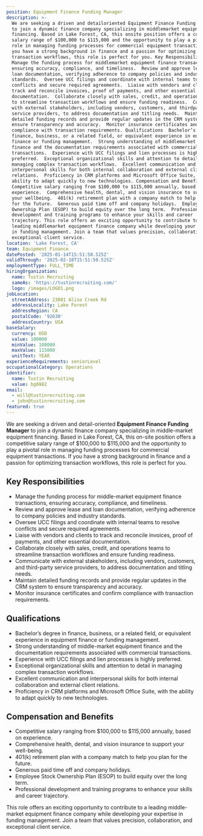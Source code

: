```yaml
---
position: Equipment Finance Funding Manager
description: >-
  We are seeking a driven and detailoriented Equipment Finance Funding Manager
  to join a dynamic finance company specializing in middlemarket equipment
  financing. Based in Lake Forest, CA, this onsite position offers a competitive
  salary range of $100,000 to $115,000 and the opportunity to play a pivotal
  role in managing funding processes for commercial equipment transactions. If
  you have a strong background in finance and a passion for optimizing
  transaction workflows, this role is perfect for you. Key Responsibilities 
  Manage the funding process for middlemarket equipment finance transactions,
  ensuring accuracy, compliance, and timeliness.  Review and approve lease and
  loan documentation, verifying adherence to company policies and industry
  standards.  Oversee UCC filings and coordinate with internal teams to resolve
  conflicts and secure required agreements.  Liaise with vendors and clients to
  track and reconcile invoices, proof of payments, and other essential
  documentation.  Collaborate closely with sales, credit, and operations teams
  to streamline transaction workflows and ensure funding readiness.  Communicate
  with external stakeholders, including vendors, customers, and thirdparty
  service providers, to address documentation and titling needs.  Maintain
  detailed funding records and provide regular updates in the CRM system to
  ensure transparency and accuracy.  Monitor insurance certificates and confirm
  compliance with transaction requirements. Qualifications  Bachelor’s degree in
  finance, business, or a related field, or equivalent experience in equipment
  finance or funding management.  Strong understanding of middlemarket equipment
  finance and the documentation requirements associated with commercial
  transactions.  Experience with UCC filings and lien processes is highly
  preferred.  Exceptional organizational skills and attention to detail in
  managing complex transaction workflows.  Excellent communication and
  interpersonal skills for both internal collaboration and external client
  relations.  Proficiency in CRM platforms and Microsoft Office Suite, with the
  ability to adapt quickly to new technologies. Compensation and Benefits 
  Competitive salary ranging from $100,000 to $115,000 annually, based on
  experience.  Comprehensive health, dental, and vision insurance to support
  your wellbeing.  401(k) retirement plan with a company match to help you plan
  for the future.  Generous paid time off and company holidays.  Employee Stock
  Ownership Plan (ESOP) to build equity over the long term.  Professional
  development and training programs to enhance your skills and career
  trajectory. This role offers an exciting opportunity to contribute to a
  leading middlemarket equipment finance company while developing your expertise
  in funding management. Join a team that values precision, collaboration, and
  exceptional client service.
location: 'Lake Forest, CA'
team: Equipment Finance
datePosted: '2025-01-14T15:51:50.525Z'
validThrough: '2025-02-18T15:51:50.525Z'
employmentType: FULL_TIME
hiringOrganization:
  name: Tustin Recruiting
  sameAs: 'https://tustinrecruiting.com/'
  logo: /images/LOGO1.png
jobLocation:
  streetAddress: 23801 Aliso Creek Rd
  addressLocality: Lake Forest
  addressRegion: CA
  postalCode: '92630'
  addressCountry: USA
baseSalary:
  currency: USD
  value: 100000
  minValue: 100000
  maxValue: 115000
  unitText: YEAR
experienceRequirements: seniorLevel
occupationalCategory: Operations
identifier:
  name: Tustin Recruiting
  value: bg0882
email:
  - will@tustinrecruiting.com
  - john@tustinrecruiting.com
featured: true
---
```


We are seeking a driven and detail-oriented **Equipment Finance Funding Manager** to join a dynamic finance company specializing in middle-market equipment financing. Based in Lake Forest, CA, this on-site position offers a competitive salary range of $100,000 to $115,000 and the opportunity to play a pivotal role in managing funding processes for commercial equipment transactions. If you have a strong background in finance and a passion for optimizing transaction workflows, this role is perfect for you.

## Key Responsibilities
- Manage the funding process for middle-market equipment finance transactions, ensuring accuracy, compliance, and timeliness.
- Review and approve lease and loan documentation, verifying adherence to company policies and industry standards.
- Oversee UCC filings and coordinate with internal teams to resolve conflicts and secure required agreements.
- Liaise with vendors and clients to track and reconcile invoices, proof of payments, and other essential documentation.
- Collaborate closely with sales, credit, and operations teams to streamline transaction workflows and ensure funding readiness.
- Communicate with external stakeholders, including vendors, customers, and third-party service providers, to address documentation and titling needs.
- Maintain detailed funding records and provide regular updates in the CRM system to ensure transparency and accuracy.
- Monitor insurance certificates and confirm compliance with transaction requirements.

## Qualifications
- Bachelor’s degree in finance, business, or a related field, or equivalent experience in equipment finance or funding management.
- Strong understanding of middle-market equipment finance and the documentation requirements associated with commercial transactions.
- Experience with UCC filings and lien processes is highly preferred.
- Exceptional organizational skills and attention to detail in managing complex transaction workflows.
- Excellent communication and interpersonal skills for both internal collaboration and external client relations.
- Proficiency in CRM platforms and Microsoft Office Suite, with the ability to adapt quickly to new technologies.

## Compensation and Benefits
- Competitive salary ranging from $100,000 to $115,000 annually, based on experience.
- Comprehensive health, dental, and vision insurance to support your well-being.
- 401(k) retirement plan with a company match to help you plan for the future.
- Generous paid time off and company holidays.
- Employee Stock Ownership Plan (ESOP) to build equity over the long term.
- Professional development and training programs to enhance your skills and career trajectory.

This role offers an exciting opportunity to contribute to a leading middle-market equipment finance company while developing your expertise in funding management. Join a team that values precision, collaboration, and exceptional client service.

















